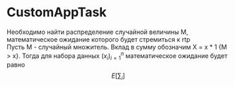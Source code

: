 <script type="text/javascript" src="https://cdnjs.cloudflare.com/ajax/libs/mathjax/2.7.9/MathJax.js?config=TeX-MML-AM_CHTML"></script>
# CustomAppTask
Необходимо найти распределение случайной величины M, математическое ожидание которого будет стремиться к rtp  
Пусть M - случайный множитель. Вклад в сумму обозначим X = x * 1 {M > x}. Тогда для набора данных $(x_{i})_{i=1}^{n}$ математическое ожидание будет равно 
$$E \left[ \sum_{i} \right]$$
